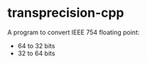 # transprecision-cpp

A program to convert IEEE 754 floating point: 
- 64 to 32 bits
- 32 to 64 bits
